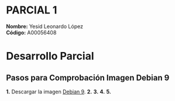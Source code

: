 # PARCIAL 1   
**Nombre:** Yesid Leonardo López  
**Código:** A00056408  
# Desarrollo Parcial  
## Pasos para Comprobación Imagen Debian 9  
**1.** Descargar la imagen [Debian 9](https://cdimage.debian.org/debian-cd/current/amd64/iso-cd/debian-9.4.0-amd64-netinst.iso).
**2.**
**3.**
**4.**
**5.**


